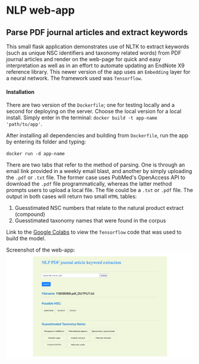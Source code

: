 # NLP web-app
## Parse PDF journal articles and extract keywords

This small flask application demonstrates use of NLTK to extract keywords (such as unique NSC identifiers and taxonomy related words) from PDF journal articles and render on the web-page for quick and easy interpretation as well as in an effort to automate updating an EndNote X9 reference library. This newer version of the app uses an `Embedding` layer for a neural network. The framework used was `Tensorflow`.

#### Installation
There are two version of the `Dockerfile`; one for testing locally and a second for deploying on the server. Choose the local version for a local install. Simply enter in the terminal: `docker build -t app-name 'path/to/app'`.

After installing all dependencies and building from `Dockerfile`, run the app by entering its folder and typing:

`docker run -d app-name`

There are two tabs that refer to the method of parsing. One is through an email link provided in a weekly email blast, and another by simply uploading the `.pdf` or `.txt` file. The former case uses PubMed's OpenAccess API to download the `.pdf` file programmatically, whereas the latter method prompts users to upload a local file. The file could be a `.txt` or `.pdf` file. The output in both cases will return two small `HTML` tables:
1. Guesstimated NSC numbers that relate to the natural product extract (compound)
2. Guesstimated taxonomy names that were found in the corpus

Link to the [Google Colabs](https://colab.research.google.com/drive/1x5JXXJfnQ1GZEfmuaJVtfjgz1ARLtIiT#scrollTo=pl4N4q46h64c&uniqifier=1) to view the `Tensorflow` code that was used to build the model.

Screenshot of the web-app:
![Screenshot](static/screenshot.png)
